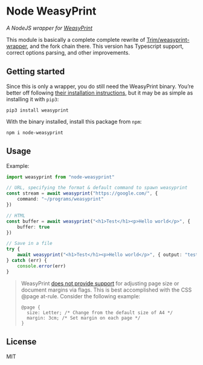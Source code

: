 # Node WeasyPrint

_A NodeJS wrapper for [WeasyPrint](https://doc.courtbouillon.org/weasyprint/stable/index.html)_

This module is basically a complete complete rewrite of [Trim/weasyprint-wrapper](https://github.com/Trim/weasyprint-wrapper), and the fork chain there. This version has Typescript support, correct options parsing, and other improvements.

## Getting started

Since this is only a wrapper, you do still need the WeasyPrint binary. You’re better off following [their installation instructions](https://doc.courtbouillon.org/weasyprint/stable/first_steps.html#installation), but it may be as simple as installing it with `pip3`:

```
pip3 install weasyprint
```

With the binary installed, install this package from `npm`:

```
npm i node-weasyprint
```

## Usage

Example:

```ts
import weasyprint from "node-weasyprint"

// URL, specifying the format & default command to spawn weasyprint
const stream = await weasyprint("https://google.com/", {
	command: "~/programs/weasyprint"
})

// HTML
const buffer = await weasyprint("<h1>Test</h1><p>Hello world</p>", {
	buffer: true
})

// Save in a file
try {
	await weasyprint("<h1>Test</h1><p>Hello world</p>", { output: "test.pdf" })
} catch (err) {
	console.error(err)
}
```

> WeasyPrint [does not provide support](https://doc.courtbouillon.org/weasyprint/stable/common_use_cases.html#adjust-document-dimensions) for adjusting page size or document margins via flags. This is best accomplished with the CSS @page at-rule. Consider the following example:
>
> ```
> @page {
> 	size: Letter; /* Change from the default size of A4 */
> 	margin: 3cm; /* Set margin on each page */
> }
> ```

## License

MIT
